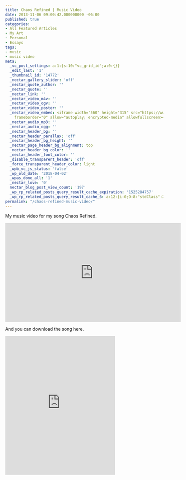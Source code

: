 ```yaml
---
title: Chaos Refined | Music Video
date: 2013-11-06 09:00:42.000000000 -06:00
published: true
categories:
- All Featured Articles
- My Art
- Personal
- Essays
tags:
- music
- music video
meta:
  _vc_post_settings: a:1:{s:10:"vc_grid_id";a:0:{}}
  _edit_last: '1'
  _thumbnail_id: '14772'
  _nectar_gallery_slider: 'off'
  _nectar_quote_author: ''
  _nectar_quote: ''
  _nectar_link: ''
  _nectar_video_m4v: ''
  _nectar_video_ogv: ''
  _nectar_video_poster: ''
  _nectar_video_embed: <iframe width="560" height="315" src="https://www.youtube.com/embed/EHeujcBDTdk"
    frameborder="0" allow="autoplay; encrypted-media" allowfullscreen></iframe>
  _nectar_audio_mp3: ''
  _nectar_audio_ogg: ''
  _nectar_header_bg: ''
  _nectar_header_parallax: 'off'
  _nectar_header_bg_height: ''
  _nectar_page_header_bg_alignment: top
  _nectar_header_bg_color: ''
  _nectar_header_font_color: ''
  _disable_transparent_header: 'off'
  _force_transparent_header_color: light
  _wpb_vc_js_status: 'false'
  _wp_old_date: '2018-04-02'
  _wpas_done_all: '1'
  _nectar_love: '0'
  nectar_blog_post_view_count: '197'
  _wp_rp_related_posts_query_result_cache_expiration: '1525284757'
  _wp_rp_related_posts_query_result_cache_6: a:12:{i:0;O:8:"stdClass":2:{s:7:"post_id";s:5:"14768";s:5:"score";s:17:"99.86862357533185";}i:1;O:8:"stdClass":2:{s:7:"post_id";s:5:"14751";s:5:"score";s:17:"92.36823181915994";}i:2;O:8:"stdClass":2:{s:7:"post_id";s:5:"14765";s:5:"score";s:17:"24.86985654862332";}i:3;O:8:"stdClass":2:{s:7:"post_id";s:5:"14762";s:5:"score";s:17:"24.86985654862332";}i:4;O:8:"stdClass":2:{s:7:"post_id";s:4:"6997";s:5:"score";s:17:"15.69739690091343";}i:5;O:8:"stdClass":2:{s:7:"post_id";s:4:"4429";s:5:"score";s:17:"15.69739690091343";}i:6;O:8:"stdClass":2:{s:7:"post_id";s:3:"325";s:5:"score";s:17:"15.69739690091343";}i:7;O:8:"stdClass":2:{s:7:"post_id";s:4:"1347";s:5:"score";s:18:"11.953792547060456";}i:8;O:8:"stdClass":2:{s:7:"post_id";s:3:"256";s:5:"score";s:18:"11.953792547060456";}i:9;O:8:"stdClass":2:{s:7:"post_id";s:2:"92";s:5:"score";s:18:"11.953792547060456";}i:10;O:8:"stdClass":2:{s:7:"post_id";s:4:"2363";s:5:"score";s:18:"10.394229722077748";}i:11;O:8:"stdClass":2:{s:7:"post_id";s:3:"381";s:5:"score";s:18:"10.394229722077748";}}
permalink: "/chaos-refined-music-video/"
---
```

My music video for my song Chaos Refined.

<iframe src="https://www.youtube.com/embed/EHeujcBDTdk" width="560" height="315" frameborder="0" allowfullscreen="allowfullscreen"></iframe>

And you can download the song here.

<iframe style="border: 0; width: 350px; height: 442px;" src="https://bandcamp.com/EmbeddedPlayer/track=463863659/size=large/bgcol=ffffff/linkcol=0687f5/tracklist=false/transparent=true/" seamless><a href="http://chr1stopher.bandcamp.com/track/chaos-refined">Chaos Refined by Chr1stoher</a></iframe></p>
